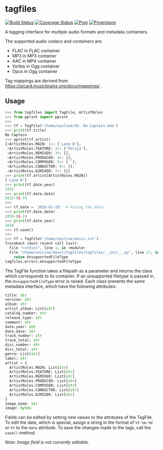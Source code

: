 # tagfiles

[![Build Status](https://travis-ci.org/azuline/tagfiles.svg?branch=master)](https://travis-ci.org/azuline/tagfiles)
[![Coverage Status](https://coveralls.io/repos/github/azuline/tagfiles/badge.svg?branch=master)](https://coveralls.io/github/azuline/tagfiles?branch=master)
[![Pypi](https://img.shields.io/pypi/v/tagfiles.svg)](https://pypi.python.org/pypi/tagfiles)
[![Pyversions](https://img.shields.io/pypi/pyversions/tagfiles.svg)](https://pypi.python.org/pypi/tagfiles)

A tagging interface for multiple audio formats and metadata containers.

The supported audio codecs and containers are:

- FLAC in FLAC container
- MP3 in MP3 container
- AAC in MP4 container
- Vorbis in Ogg container
- Opus in Ogg container

Tag mappings are derived from https://picard.musicbrainz.org/docs/mappings/ .

## Usage

```python
>>> from tagfiles import TagFile, ArtistRoles
>>> from pprint import pprint
>>>
>>> tf = TagFile('/home/azuline/02. No Captain.m4a')
>>> print(tf.title)
No Captain
>>> pprint(tf.artist)
{<ArtistRoles.MAIN: 1>: ['Lane 8'],
 <ArtistRoles.FEATURE: 2>: ['Poliça'],
 <ArtistRoles.REMIXER: 3>: [],
 <ArtistRoles.PRODUCER: 4>: [],
 <ArtistRoles.COMPOSER: 5>: [''],
 <ArtistRoles.CONDUCTOR: 6>: [],
 <ArtistRoles.DJMIXER: 7>: []}
>>> print(tf.artist[ArtistRoles.MAIN])
['Lane 8']
>>> print(tf.date.year)
2015
>>> print(tf.date.date)
2015-01-19
>>>
>>> tf.date = '2018-01-19'  # Fixing the date!
>>> print(tf.date.date)
2018-01-19
>>> print(tf.date.year)
2018
>>> tf.save()
>>>
>>> tf = TagFile('/home/azuline/music.txt')
Traceback (most recent call last):
  File "<stdin>", line 1, in <module>
  File "/home/azuline/devel/tagfiles/tagfiles/__init__.py", line 27, in TagFile
    raise UnsupportedFileType
tagfiles.errors.UnsupportedFileType
```

The TagFile function takes a filepath as a parameter and returns the class
which corresponds to its container. If an unsupported filetype is passed in,
the `UnsupportedFileType` error is raised. Each class presents the same metadata
interface, which have the following attributes:

```python
title: str
version: str
album: str
artist_album: List[str]
catalog_number: str
release_type: str
comment: str
date.year: int
date.date: str
track_number: str
track_total: str
disc_number: str
disc_total: str
genre: List[str]
label: str
artist = {
  ArtistRoles.MAIN: List[str]
  ArtistRoles.FEATURE: List[str]
  ArtistRoles.REMIXER: List[str]
  ArtistRoles.PRODUCER: List[str]
  ArtistRoles.COMPOSER: List[str]
  ArtistRoles.CONDUCTOR: List[str]
  ArtistRoles.DJMIXER: List[str]
}
image_mime: str
image: bytes
```

Fields can be edited by setting new values to the attributes of the TagFile.
To edit the date, which is special, assign a string in the format of `%Y-%m-%d`
or `%Y` to the `date` attribute. To save the changes made to the tags, call the
`save()` method.

_Note: Image field is not currently editable._

